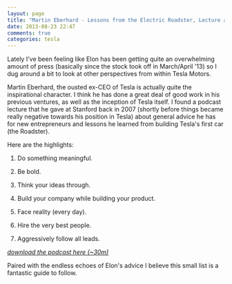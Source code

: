 ```yaml
---
layout: page
title: "Martin Eberhard - Lessons from the Electric Roadster, Lecture at Stanford (2007)"
date: 2013-08-23 22:47
comments: true
categories: tesla
---
```


Lately I've been feeling like Elon has been getting quite an overwhelming amount of press (basically since the stock took off in March/April '13) so I dug around a bit to look at other perspectives from within Tesla Motors.

Martin Eberhard, the ousted ex-CEO of Tesla is actually quite the inspirational character. I think he has done a great deal of good work in his previous ventures, as well as the inception of Tesla itself. I found a podcast lecture that he gave at Stanford back in 2007 (shortly before things became really negative towards his position in Tesla) about general advice he has for new entrepreneurs and lessons he learned from building Tesla's first car (the Roadster).

Here are the highlights:

1. Do something meaningful.

2. Be bold.

3. Think your ideas through.

4. Build your company while building your product.

5. Face reality (every day).

6. Hire the very best people.

7. Aggressively follow all leads.

[*download the podcast here (~30m)*](http://ecorner.stanford.edu/downloadMaterial.html?mid=1816&fileId=6776)

Paired with the endless echoes of Elon's advice I believe this small list is a fantastic guide to follow.
